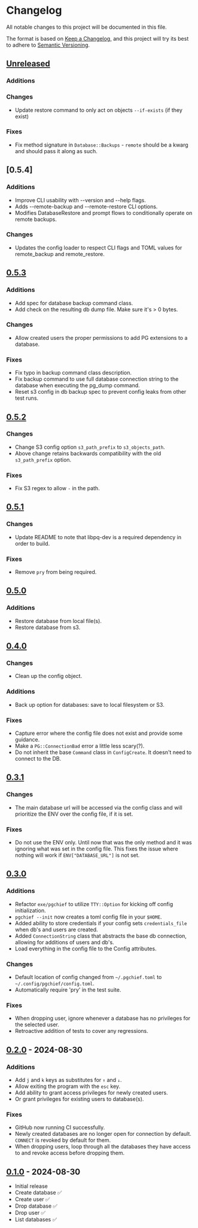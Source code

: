 # Changelog

All notable changes to this project will be documented in this file.

The format is based on [Keep a Changelog](https://keepachangelog.com/en/1.1.0/),
and this project will try its best to adhere to [Semantic Versioning](https://semver.org/spec/v2.0.0.html).

## [Unreleased]

### Additions

### Changes

* Update restore command to only act on objects `--if-exists` (if they exist)

### Fixes

* Fix method signature in `Database::Backups` - `remote` should be a kwarg and should
  pass it along as such.

## [0.5.4]

### Additions

* Improve CLI usability with --version and --help flags.
* Adds --remote-backup and --remote-restore CLI options.
* Modifies DatabaseRestore and prompt flows to conditionally operate on remote backups.

### Changes

* Updates the config loader to respect CLI flags and TOML values for remote_backup and remote_restore.

## [0.5.3]

### Additions

* Add spec for database backup command class.
* Add check on the resulting db dump file. Make sure it's > 0 bytes.

### Changes

* Allow created users the proper permissions to add PG extensions to a database.

### Fixes

* Fix typo in backup command class description.
* Fix backup command to use full database connection string to the database when
  executing the pg_dump command.
* Reset s3 config in db backup spec to prevent config leaks from other test runs.

## [0.5.2]

### Changes

* Change S3 config option `s3_path_prefix` to `s3_objects_path`.
* Above change retains backwards compatibility with the old `s3_path_prefix` option.

### Fixes

* Fix S3 regex to allow `-` in the path.

## [0.5.1]

### Changes

* Update README to note that libpq-dev is a required dependency in order to build.

### Fixes

* Remove `pry` from being required.

## [0.5.0]

### Additions

* Restore database from local file(s).
* Restore database from s3.

## [0.4.0]

### Changes

* Clean up the config object.

### Additions

* Back up option for databases: save to local filesystem or S3.

### Fixes

* Capture error where the config file does not exist and provide some guidance.
* Make a `PG::ConnectionBad` error a little less scary(?).
* Do not inherit the base `Command` class in `ConfigCreate`. It doesn't need to connect to the DB.

## [0.3.1]

### Changes

- The main database url will be accessed via the config class and will prioritize
  the ENV over the config file, if it is set.

### Fixes

- Do not use the ENV only. Until now that was the only method and it was ignoring
  what was set in the config file. This fixes the issue where nothing will work
  if `ENV["DATABASE_URL"]` is not set.

## [0.3.0]

### Additions

- Refactor `exe/pgchief` to utilize `TTY::Option` for kicking off config initialization.
- `pgchief --init` now creates a toml config file in your `$HOME`.
- Added ability to store credentials if your config sets `credentials_file`
  when db's and users are created.
- Added `ConnectionString` class that abstracts the base db connection,
  allowing for additions of users and db's.
- Load everything in the config file to the Config attributes.

### Changes

- Default location of config changed from `~/.pgchief.toml` to `~/.config/pgchief/config.toml`.
- Automatically require 'pry' in the test suite.

### Fixes

- When dropping user, ignore whenever a database has no privileges for the
  selected user.
- Retroactive addition of tests to cover any regressions.

## [0.2.0] - 2024-08-30

### Additions

- Add `j` and `k` keys as substitutes for `↑` and `↓`.
- Allow exiting the program with the `esc` key.
- Add ability to grant access privileges for newly created users.
- Or grant privileges for existing users to database(s).

### Fixes

- GitHub now running CI successfully.
- Newly created databases are no longer open for connection by default.
  `CONNECT` is revoked by default for them.
- When dropping users, loop through all the databases they have access to and
  revoke access before dropping them.

## [0.1.0] - 2024-08-30

- Initial release
- Create database ✅
- Create user ✅
- Drop database ✅
- Drop user ✅
- List databases ✅

[Unreleased]: https://github.com/jayroh/pgchief/compare/v0.5.3...HEAD
[0.5.3]: https://github.com/jayroh/pgchief/releases/tag/v0.5.3
[0.5.2]: https://github.com/jayroh/pgchief/releases/tag/v0.5.2
[0.5.1]: https://github.com/jayroh/pgchief/releases/tag/v0.5.1
[0.5.0]: https://github.com/jayroh/pgchief/releases/tag/v0.5.0
[0.4.0]: https://github.com/jayroh/pgchief/releases/tag/v0.4.0
[0.3.1]: https://github.com/jayroh/pgchief/releases/tag/v0.3.1
[0.3.0]: https://github.com/jayroh/pgchief/releases/tag/v0.3.0
[0.2.0]: https://github.com/jayroh/pgchief/releases/tag/v0.2.0
[0.1.0]: https://github.com/jayroh/pgchief/releases/tag/v0.1.0
